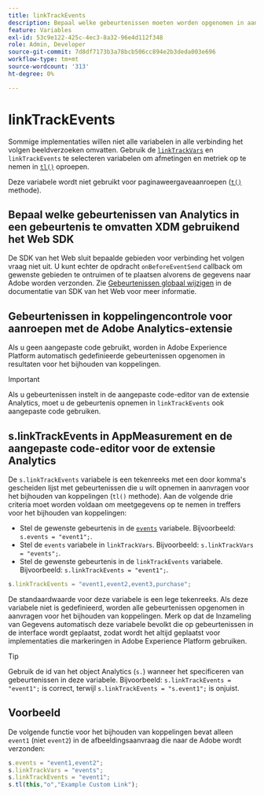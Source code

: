 ```yaml
---
title: linkTrackEvents
description: Bepaal welke gebeurtenissen moeten worden opgenomen in aanvragen voor het bijhouden van koppelingen.
feature: Variables
exl-id: 53c9e122-425c-4ec3-8a32-96e4d112f348
role: Admin, Developer
source-git-commit: 7d8df7173b3a78bcb506cc894e2b3deda003e696
workflow-type: tm+mt
source-wordcount: '313'
ht-degree: 0%

---
```


# linkTrackEvents

Sommige implementaties willen niet alle variabelen in alle verbinding het volgen beeldverzoeken omvatten. Gebruik de [`linkTrackVars`](linktrackvars.md) en `linkTrackEvents` te selecteren variabelen om afmetingen en metriek op te nemen in [`tl()`](../functions/tl-method.md) oproepen.

Deze variabele wordt niet gebruikt voor paginaweergaveaanroepen ([`t()`](../functions/t-method.md) methode).

## Bepaal welke gebeurtenissen van Analytics in een gebeurtenis te omvatten XDM gebruikend het Web SDK

De SDK van het Web sluit bepaalde gebieden voor verbinding het volgen vraag niet uit. U kunt echter de opdracht `onBeforeEventSend` callback om gewenste gebieden te ontruimen of te plaatsen alvorens de gegevens naar Adobe worden verzonden. Zie [Gebeurtenissen globaal wijzigen](https://experienceleague.adobe.com/docs/experience-platform/edge/fundamentals/tracking-events.html#modifying-events-globally) in de documentatie van SDK van het Web voor meer informatie.

## Gebeurtenissen in koppelingencontrole voor aanroepen met de Adobe Analytics-extensie

Als u geen aangepaste code gebruikt, worden in Adobe Experience Platform automatisch gedefinieerde gebeurtenissen opgenomen in resultaten voor het bijhouden van koppelingen.

>[!IMPORTANT]
>
>Als u gebeurtenissen instelt in de aangepaste code-editor van de extensie Analytics, moet u de gebeurtenis opnemen in `linkTrackEvents` ook aangepaste code gebruiken.

## s.linkTrackEvents in AppMeasurement en de aangepaste code-editor voor de extensie Analytics

De `s.linkTrackEvents` variabele is een tekenreeks met een door komma&#39;s gescheiden lijst met gebeurtenissen die u wilt opnemen in aanvragen voor het bijhouden van koppelingen (`tl()` methode). Aan de volgende drie criteria moet worden voldaan om meetgegevens op te nemen in treffers voor het bijhouden van koppelingen:

* Stel de gewenste gebeurtenis in de [`events`](../page-vars/events/events-overview.md) variabele. Bijvoorbeeld: `s.events = "event1";`.
* Stel de `events` variabele in `linkTrackVars`. Bijvoorbeeld: `s.linkTrackVars = "events";`.
* Stel de gewenste gebeurtenis in de `linkTrackEvents` variabele. Bijvoorbeeld: `s.linkTrackEvents = "event1";`.

```js
s.linkTrackEvents = "event1,event2,event3,purchase";
```

De standaardwaarde voor deze variabele is een lege tekenreeks. Als deze variabele niet is gedefinieerd, worden alle gebeurtenissen opgenomen in aanvragen voor het bijhouden van koppelingen. Merk op dat de Inzameling van Gegevens automatisch deze variabele bevolkt die op gebeurtenissen in de interface wordt geplaatst, zodat wordt het altijd geplaatst voor implementaties die markeringen in Adobe Experience Platform gebruiken.

>[!TIP]
>
>Gebruik de id van het object Analytics (`s.`) wanneer het specificeren van gebeurtenissen in deze variabele. Bijvoorbeeld: `s.linkTrackEvents = "event1";` is correct, terwijl `s.linkTrackEvents = "s.event1";` is onjuist.

## Voorbeeld

De volgende functie voor het bijhouden van koppelingen bevat alleen `event1` (niet `event2`) in de afbeeldingsaanvraag die naar de Adobe wordt verzonden:

```js
s.events = "event1,event2";
s.linkTrackVars = "events";
s.linkTrackEvents = "event1";
s.tl(this,"o","Example Custom Link");
```
